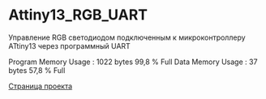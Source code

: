 # Attiny13_RGB_UART
Управление RGB светодиодом подключенным к микроконтроллеру ATtiny13 через программный UART

Program Memory Usage 	:	1022 bytes   99,8 % Full
Data Memory Usage 		:	37 bytes   57,8 % Full

[Страница проекта](http://blog.instalator.ru/2016/08/%D1%83%D0%BF%D1%80%D0%B0%D0%B2%D0%BB%D0%B5%D0%BD%D0%B8%D0%B5-rgb-%D1%81%D0%B2%D0%B5%D1%82%D0%BE%D0%B4%D0%B8%D0%BE%D0%B4%D0%BE%D0%BC-%D0%BF%D0%BE-can-%D1%88%D0%B8%D0%BD%D0%B5-%D0%BD%D0%B0-%D0%BC%D0%B8/) 
